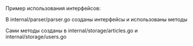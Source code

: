 Пример использования интерфейсов:

В internal/parser/parser.go созданы интерфейсы и использованы методы

Сами методы созданы в internal/storage/articles.go и internal/storage/users.go